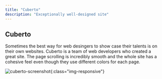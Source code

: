 ```yaml
---
title: "Cuberto"
description: "Exceptionally well-designed site"
---
```


## Cuberto


Sometimes the best way for web desingers to show case their talents is on their own websites. Cuberto is a team of web developers who created a great site. The page scrolling is incredibly smooth and the whole site has a cohesive feel even though they use different colors for each page.

![cuberto-screenshot](desktop/cuberto-screenshot.png){:class="img-responsive"}
